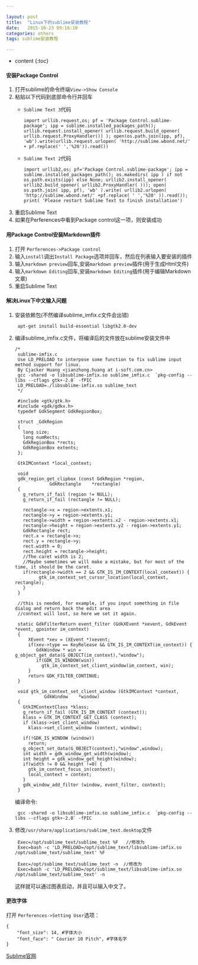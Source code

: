 ```yaml
---

layout: post
title:  "Linux下的sublime安装教程"
date:   2015-10-23 09:16:10
categories: others
tags: sublime安装教程

---
```


* content
{:toc}



#### 安装Package Control

1. 打开sublime的命令终端`View->Show Console`
2. 粘贴以下代码到底部命令行并回车
    * `Sublime Text 3`代码
        
          import urllib.request,os; pf = 'Package Control.sublime-package'; ipp = sublime.installed_packages_path(); urllib.request.install_opener( urllib.request.build_opener( urllib.request.ProxyHandler()) ); open(os.path.join(ipp, pf), 'wb').write(urllib.request.urlopen( 'http://sublime.wbond.net/' + pf.replace(' ','%20')).read())

    * `Sublime Text 2`代码

          import urllib2,os; pf='Package Control.sublime-package'; ipp = sublime.installed_packages_path(); os.makedirs( ipp ) if not os.path.exists(ipp) else None; urllib2.install_opener( urllib2.build_opener( urllib2.ProxyHandler( ))); open( os.path.join( ipp, pf), 'wb' ).write( urllib2.urlopen( 'http://sublime.wbond.net/' +pf.replace( ' ','%20' )).read()); print( 'Please restart Sublime Text to finish installation')

3. 重启Sublime Text
4. 如果在Perferences中看到Package control这一项，则安装成功

#### 用Package Control安装Markdown插件

1. 打开 `Perferences->Package control`
2. 输入`install`调出`Install Package`选项并回车，然后在列表输入要安装的插件
3. 输入`markdown preview`回车,安装`markdown preview`插件(用于生成Html文件)
4. 输入`markdown Editing`回车,安装`markdown Editing`插件(用于编辑Markdown文章)
5. 重启Sublime Text

#### 解决Linux下中文输入问题

1. 安装依赖包(不然编译sublime_imfix.c文件会出错)

        apt-get install build-essential libgtk2.0-dev

2. 编译sublime_imfix.c文件，将编译后的文件放在sublime安装文件中

       /* 
        sublime-imfix.c 
        Use LD_PRELOAD to interpose some function to fix sublime input method support for linux. 
        By Cjacker Huang <jianzhong.huang at i-soft.com.cn>  
        gcc -shared -o libsublime-imfix.so sublime_imfix.c  `pkg-config --libs --cflags gtk+-2.0` -fPIC 
        LD_PRELOAD=./libsublime-imfix.so sublime_text 
        */  

        #include <gtk/gtk.h>  
        #include <gdk/gdkx.h>  
        typedef GdkSegment GdkRegionBox;  
          
        struct _GdkRegion  
        {  
          long size;  
          long numRects;  
          GdkRegionBox *rects;  
          GdkRegionBox extents;  
        };  
          
        GtkIMContext *local_context;  
          
        void  
        gdk_region_get_clipbox (const GdkRegion *region,  
                    GdkRectangle    *rectangle)  
        {  
          g_return_if_fail (region != NULL);  
          g_return_if_fail (rectangle != NULL);  
          
          rectangle->x = region->extents.x1;  
          rectangle->y = region->extents.y1;  
          rectangle->width = region->extents.x2 - region->extents.x1;  
          rectangle->height = region->extents.y2 - region->extents.y1;  
          GdkRectangle rect;  
          rect.x = rectangle->x;  
          rect.y = rectangle->y;  
          rect.width = 0;  
          rect.height = rectangle->height;   
          //The caret width is 2;   
          //Maybe sometimes we will make a mistake, but for most of the time, it should be the caret.  
          if(rectangle->width == 2 && GTK_IS_IM_CONTEXT(local_context)) {  
                gtk_im_context_set_cursor_location(local_context, rectangle);  
          }  
        }  
          
        //this is needed, for example, if you input something in file dialog and return back the edit area  
        //context will lost, so here we set it again.  
          
        static GdkFilterReturn event_filter (GdkXEvent *xevent, GdkEvent *event, gpointer im_context)  
        {  
            XEvent *xev = (XEvent *)xevent;  
            if(xev->type == KeyRelease && GTK_IS_IM_CONTEXT(im_context)) {  
               GdkWindow * win = g_object_get_data(G_OBJECT(im_context),"window");  
               if(GDK_IS_WINDOW(win))  
                 gtk_im_context_set_client_window(im_context, win);  
            }  
            return GDK_FILTER_CONTINUE;  
        }  
          
        void gtk_im_context_set_client_window (GtkIMContext *context,  
                  GdkWindow    *window)  
        {  
          GtkIMContextClass *klass;   
          g_return_if_fail (GTK_IS_IM_CONTEXT (context));
          klass = GTK_IM_CONTEXT_GET_CLASS (context);  
          if (klass->set_client_window)  
            klass->set_client_window (context, window);  
          
          if(!GDK_IS_WINDOW (window))  
            return;  
          g_object_set_data(G_OBJECT(context),"window",window);  
          int width = gdk_window_get_width(window);  
          int height = gdk_window_get_height(window);  
          if(width != 0 && height !=0) {  
            gtk_im_context_focus_in(context);  
            local_context = context;  
          }  
          gdk_window_add_filter (window, event_filter, context);   
        }   

    编译命令:

        gcc -shared -o libsublime-imfix.so sublime_imfix.c  `pkg-config --libs --cflags gtk+-2.0` -fPIC

3. 修改`/usr/share/applications/sublime_text.desktop`文件

        Exec=/opt/sublime_text/sublime_text %F   //修改为
        Exec=bash -c 'LD_PRELOAD=/opt/sublime_text/libsublime-imfix.so /opt/sublime_text/sublime_text' %F

        Exec=/opt/sublime_text/sublime_text -n  //修改为
        Exec=bash -c 'LD_PRELOAD=/opt/sublime_text/libsublime-imfix.so /opt/sublime_text/sublime_text' -n
        
    这样就可以通过图表启动，并且可以输入中文了。

#### 更改字体

打开 `Perferences->Setting User`选项：

    {
        "font_size": 14, #字体大小
        "font_face": " Courier 10 Pitch", #字体名字
    }


[Sublime官网](http://www.sublimetext.com/)

